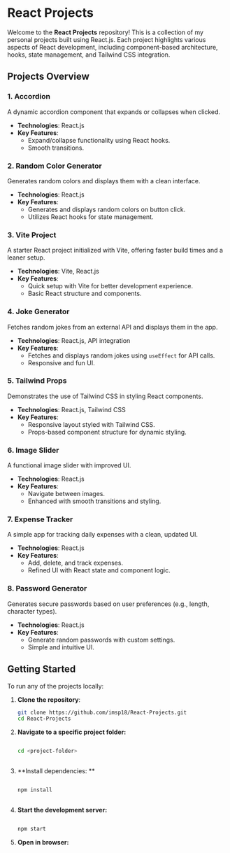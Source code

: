 # React Projects

Welcome to the **React Projects** repository! This is a collection of my personal projects built using React.js. Each project highlights various aspects of React development, including component-based architecture, hooks, state management, and Tailwind CSS integration.

## Projects Overview

### 1. Accordion
A dynamic accordion component that expands or collapses when clicked.

- **Technologies**: React.js
- **Key Features**:
  - Expand/collapse functionality using React hooks.
  - Smooth transitions.

### 2. Random Color Generator
Generates random colors and displays them with a clean interface.

- **Technologies**: React.js
- **Key Features**:
  - Generates and displays random colors on button click.
  - Utilizes React hooks for state management.

### 3. Vite Project
A starter React project initialized with Vite, offering faster build times and a leaner setup.

- **Technologies**: Vite, React.js
- **Key Features**:
  - Quick setup with Vite for better development experience.
  - Basic React structure and components.

### 4. Joke Generator
Fetches random jokes from an external API and displays them in the app.

- **Technologies**: React.js, API integration
- **Key Features**:
  - Fetches and displays random jokes using `useEffect` for API calls.
  - Responsive and fun UI.

### 5. Tailwind Props
Demonstrates the use of Tailwind CSS in styling React components.

- **Technologies**: React.js, Tailwind CSS
- **Key Features**:
  - Responsive layout styled with Tailwind CSS.
  - Props-based component structure for dynamic styling.

### 6. Image Slider
A functional image slider with improved UI.

- **Technologies**: React.js
- **Key Features**:
  - Navigate between images.
  - Enhanced with smooth transitions and styling.

### 7. Expense Tracker
A simple app for tracking daily expenses with a clean, updated UI.

- **Technologies**: React.js
- **Key Features**:
  - Add, delete, and track expenses.
  - Refined UI with React state and component logic.

### 8. Password Generator
Generates secure passwords based on user preferences (e.g., length, character types).

- **Technologies**: React.js
- **Key Features**:
  - Generate random passwords with custom settings.
  - Simple and intuitive UI.

## Getting Started

To run any of the projects locally:

1. **Clone the repository**:
   ```bash
   git clone https://github.com/imsp18/React-Projects.git
   cd React-Projects

2. **Navigate to a specific project folder:**
    ```bash

    cd <project-folder>
  
3. **Install dependencies: ** 
    ```bash

    npm install
  
4. **Start the development server:**
    ```bash

    npm start
    
5. **Open in browser:**
